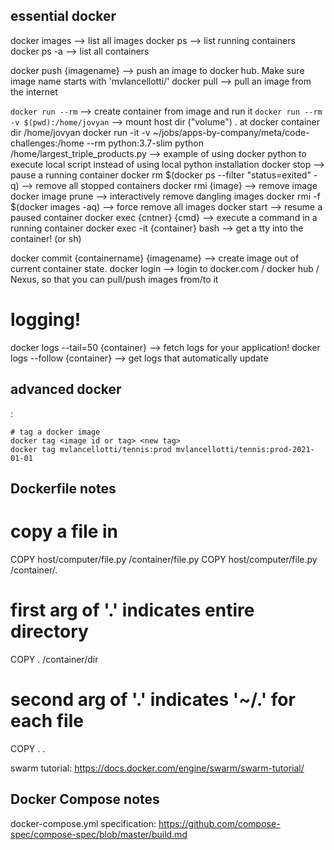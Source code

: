 essential docker
----------------

docker images --> list all images
docker ps --> list running containers
docker ps -a --> list all containers


docker push {imagename}  -->  push an image to docker hub.  Make sure image name starts with 'mvlancellotti/'
docker pull --> pull an image from the internet



`docker run --rm` --> create container from image and run it
`docker run --rm -v $(pwd):/home/jovyan` --> mount host dir ("volume") . at docker container dir /home/jovyan
docker run -it -v ~/jobs/apps-by-company/meta/code-challenges:/home --rm python:3.7-slim python /home/largest_triple_products.py --> example of using docker python to execute local script instead of using local python installation
docker stop --> pause a running container
docker rm $(docker ps --filter "status=exited" -q) --> remove all stopped containers
docker rmi {image} --> remove image
docker image prune --> interactively remove dangling images
docker rmi -f $(docker images -aq) --> force remove all images
docker start --> resume a paused container
docker exec {cntner} {cmd} --> execute a command in a running container
docker exec -it {container} bash --> get a tty into the container! (or sh)





docker commit {containername} {imagename} --> create image out of current container state.
docker login --> login to docker.com / docker hub / Nexus, so that you can pull/push images from/to it

# logging!
docker logs --tail=50 {container} --> fetch logs for your application!
docker logs --follow {container} --> get logs that automatically update





advanced docker
---------------
:

    # tag a docker image
    docker tag <image id or tag> <new tag>
    docker tag mvlancellotti/tennis:prod mvlancellotti/tennis:prod-2021-01-01





Dockerfile notes
-----------------------
# copy a file in
COPY host/computer/file.py /container/file.py
COPY host/computer/file.py /container/.

# first arg of '.' indicates entire directory
COPY . /container/dir

# second arg of '.' indicates '~/.' for each file

COPY . .







swarm tutorial:
https://docs.docker.com/engine/swarm/swarm-tutorial/




Docker Compose notes
-------------------------
docker-compose.yml specification: https://github.com/compose-spec/compose-spec/blob/master/build.md
